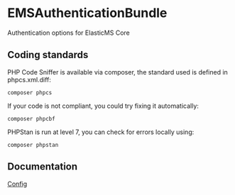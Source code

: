 # EMSAuthenticationBundle
Authentication options for ElasticMS Core

## Coding standards
PHP Code Sniffer is available via composer, the standard used is defined in phpcs.xml.diff:

`composer phpcs`

If your code is not compliant, you could try fixing it automatically:

`composer phpcbf`

PHPStan is run at level 7, you can check for errors locally using:

`composer phpstan`

## Documentation

[Config](../master/Resources/doc/config.md)
